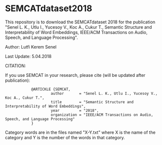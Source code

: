 # SEMCATdataset2018
This repository is to download the SEMCATdataset 2018 for the publication "Senel L. K., Utlu I., Yucesoy V., Koc A., Cukur T., Semantic Structure and Interpretability of Word Embeddings, IEEE/ACM Transactions on Audio, Speech, and Language Processing".

 Author: Lutfi Kerem Senel

 Last Update: 5.04.2018

 CITATION:
 
 If you use SEMCAT in your research, please cite (will be updated after publication):

                @ARTICKLE {SEMCAT,
                         author       = "Senel L. K., Utlu I., Yucesoy V., Koc A., Cukur T.",
                         title        = "Semantic Structure and Interpretability of Word Embeddings",
                         year         = "2018",
                         organization = "IEEE/ACM Transactions on Audio, Speech, and Language Processing"
                }


Category words are in the files named "X-Y.txt" where X is the name of the category and Y is the number of the words in that category. 
